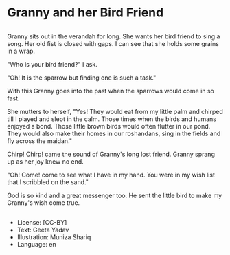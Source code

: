 # Granny and her Bird Friend

##
Granny sits out in the verandah for long. She wants her bird friend to sing a song. Her old fist is closed with gaps. I can see that she holds some grains in a wrap.

"Who is your bird friend?" I ask.

"Oh! It is the sparrow but finding one is such a task."

With this Granny goes into the past when the sparrows would come in so fast.

She mutters to herself, "Yes! They would eat from my little palm and chirped till I played and slept in the calm. Those times when the birds and humans enjoyed a bond. Those little brown birds would often flutter in our pond. They would also make their homes in our roshandans, sing in the fields and fly across the maidan."

Chirp! Chirp! came the sound of Granny's long lost friend. Granny sprang up as her joy knew no end.

"Oh! Come! come to see what I have in my hand. You were in my wish list that I scribbled on the sand."

God is so kind and a great messenger too. He sent the little bird to make my Granny's wish come true.

##
* License: [CC-BY]
* Text: Geeta Yadav
* Illustration: Muniza Shariq
* Language: en
